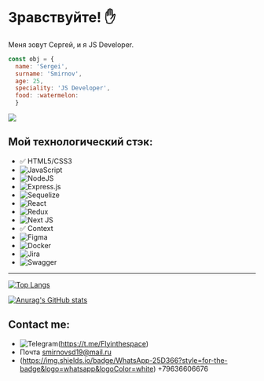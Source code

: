 # **Зравствуйте**! :hand: 
Меня зовут Сергей, и я JS Developer.
```javascript
const obj = {
  name: 'Sergei', 
  surname: 'Smirnov',
  age: 25,
  speciality: 'JS Developer',
  food: :watermelon:
  }
```
![](https://komarev.com/ghpvc/?username=111398)


## **Мой технологический стэк**:

+ :white_check_mark: HTML5/CSS3
+ ![JavaScript](https://img.shields.io/badge/javascript-%23323330.svg?style=for-the-badge&logo=javascript&logoColor=%23F7DF1E)
+ ![NodeJS](https://img.shields.io/badge/node.js-6DA55F?style=for-the-badge&logo=node.js&logoColor=white)
+ ![Express.js](https://img.shields.io/badge/express.js-%23404d59.svg?style=for-the-badge&logo=express&logoColor=%2361DAFB)
+ ![Sequelize](https://img.shields.io/badge/Sequelize-52B0E7?style=for-the-badge&logo=Sequelize&logoColor=white)
+ ![React](https://img.shields.io/badge/react-%2320232a.svg?style=for-the-badge&logo=react&logoColor=%2361DAFB)
+ ![Redux](https://img.shields.io/badge/redux-%23593d88.svg?style=for-the-badge&logo=redux&logoColor=white)
+ ![Next JS](https://img.shields.io/badge/Next-black?style=for-the-badge&logo=next.js&logoColor=white)
+ :white_check_mark: Context
+ ![Figma](https://img.shields.io/badge/figma-%23F24E1E.svg?style=for-the-badge&logo=figma&logoColor=white)
+ ![Docker](https://img.shields.io/badge/docker-%230db7ed.svg?style=for-the-badge&logo=docker&logoColor=white)
+ ![Jira](https://img.shields.io/badge/jira-%230A0FFF.svg?style=for-the-badge&logo=jira&logoColor=white)
+ ![Swagger](https://img.shields.io/badge/-Swagger-%23Clojure?style=for-the-badge&logo=swagger&logoColor=white)
___

[![Top Langs](https://github-readme-stats.vercel.app/api/top-langs/?username=anuraghazra&layout=compact)](https://github.com/anuraghazra/github-readme-stats)

[![Anurag's GitHub stats](https://github-readme-stats.vercel.app/api?username=111398)](https://github.com/111398/github-readme-stats)


## **Contact me**:

+ 	![Telegram](https://img.shields.io/badge/Telegram-2CA5E0?style=for-the-badge&logo=telegram&logoColor=white)(https://t.me/Flyinthespace)
+ Почта smirnovsd19@mail.ru
+ (https://img.shields.io/badge/WhatsApp-25D366?style=for-the-badge&logo=whatsapp&logoColor=white) +79636606676
